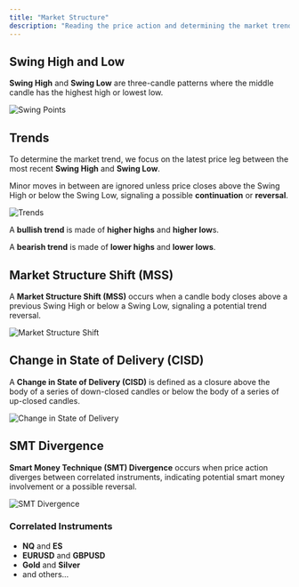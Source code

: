 ```yaml
---
title: "Market Structure"
description: "Reading the price action and determining the market trend."
---
```


## Swing High and Low

**Swing High** and **Swing Low** are three-candle patterns where the middle candle has the highest high or lowest low.

![Swing Points](/images/content/market-structure/swing-points.webp)

## Trends

To determine the market trend, we focus on the latest price leg between the most recent **Swing High** and **Swing Low**.

Minor moves in between are ignored unless price closes above the Swing High or below the Swing Low, signaling a possible **continuation** or **reversal**.

![Trends](/images/content/market-structure/trends.webp)

A **bullish trend** is made of **higher highs** and **higher low**s.

A **bearish trend** is made of **lower highs** and **lower lows**.

## Market Structure Shift (MSS)

A **Market Structure Shift (MSS)** occurs when a candle body closes above a previous Swing High or below a Swing Low, signaling a potential trend reversal.

![Market Structure Shift](/images/content/market-structure/mss.webp)

## Change in State of Delivery (CISD)

A **Change in State of Delivery (CISD)** is defined as a closure above the body of a series of down-closed candles or below the body of a series of up-closed candles.

![Change in State of Delivery](/images/content/market-structure/cisd.webp)

## SMT Divergence

**Smart Money Technique (SMT) Divergence** occurs when price action diverges between correlated instruments, indicating potential smart money involvement or a possible reversal.

![SMT Divergence](/images/content/market-structure/smt.webp)

### Correlated Instruments

- **NQ** and **ES**
- **EURUSD** and **GBPUSD**
- **Gold** and **Silver**
- and others...